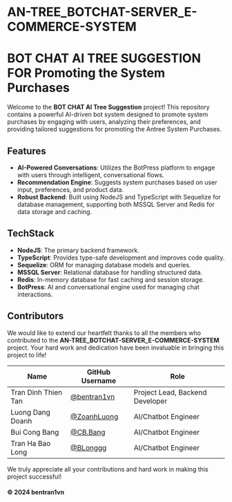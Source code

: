 # AN-TREE_BOTCHAT-SERVER_E-COMMERCE-SYSTEM

# BOT CHAT AI TREE SUGGESTION FOR Promoting the System Purchases

Welcome to the **BOT CHAT AI Tree Suggestion** project! This repository contains a powerful AI-driven bot system designed to promote system purchases by engaging with users, analyzing their preferences, and providing tailored suggestions for promoting the Antree System Purchases.

## Features

- **AI-Powered Conversations**: Utilizes the BotPress platform to engage with users through intelligent, conversational flows.
- **Recommendation Engine**: Suggests system purchases based on user input, preferences, and product data.
- **Robust Backend**: Built using NodeJS and TypeScript with Sequelize for database management, supporting both MSSQL Server and Redis for data storage and caching.

## TechStack

- **NodeJS**: The primary backend framework.
- **TypeScript**: Provides type-safe development and improves code quality.
- **Sequelize**: ORM for managing database models and queries.
- **MSSQL Server**: Relational database for handling structured data.
- **Redis**: In-memory database for fast caching and session storage.
- **BotPress**: AI and conversational engine used for managing chat interactions.

## Contributors

We would like to extend our heartfelt thanks to all the members who contributed to the **AN-TREE_BOTCHAT-SERVER_E-COMMERCE-SYSTEM** project. Your hard work and dedication have been invaluable in bringing this project to life!

| Name | GitHub Username | Role |
|------|-----------------|------|
| Tran Dinh Thien Tan | [@bentran1vn](https://github.com/bentran1vn) | Project Lead, Backend Developer |
| Luong Dang Doanh| [@ZoanhLuong](https://github.com/LuongDangDoanh) | AI/Chatbot Engineer |
| Bui Cong Bang | [@CB.Bang](https://github.com/Buicongbang04) | AI/Chatbot Engineer |
| Tran Ha Bao Long | [@BLonggg](https://github.com/BLonggg608) | AI/Chatbot Engineer |


We truly appreciate all your contributions and hard work in making this project successful!

#### © 2024 bentran1vn
